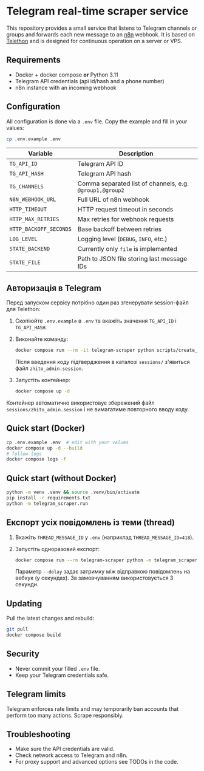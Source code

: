 # Telegram real-time scraper service

This repository provides a small service that listens to Telegram channels or groups and forwards each new message to an [n8n](https://n8n.io) webhook. It is based on [Telethon](https://github.com/LonamiWebs/Telethon) and is designed for continuous operation on a server or VPS.

## Requirements

- Docker + docker compose **or** Python 3.11
- Telegram API credentials (api id/hash and a phone number)
- n8n instance with an incoming webhook

## Configuration

All configuration is done via a `.env` file. Copy the example and fill in your values:

```bash
cp .env.example .env
```

| Variable | Description |
|----------|-------------|
| `TG_API_ID` | Telegram API ID |
| `TG_API_HASH` | Telegram API hash |
| `TG_CHANNELS` | Comma separated list of channels, e.g. `@group1,@group2` |
| `N8N_WEBHOOK_URL` | Full URL of n8n webhook |
| `HTTP_TIMEOUT` | HTTP request timeout in seconds |
| `HTTP_MAX_RETRIES` | Max retries for webhook requests |
| `HTTP_BACKOFF_SECONDS` | Base backoff between retries |
| `LOG_LEVEL` | Logging level (`DEBUG`, `INFO`, etc.) |
| `STATE_BACKEND` | Currently only `file` is implemented |
| `STATE_FILE` | Path to JSON file storing last message IDs |

## Авторизація в Telegram

Перед запуском сервісу потрібно один раз згенерувати session-файл для Telethon:

1. Скопіюйте `.env.example` в `.env` та вкажіть значення `TG_API_ID` і `TG_API_HASH`.
2. Виконайте команду:

   ```bash
   docker compose run --rm -it telegram-scraper python scripts/create_session.py
   ```

   Після введення коду підтвердження в каталозі `sessions/` з'явиться файл `zhito_admin.session`.
3. Запустіть контейнер:

   ```bash
   docker compose up -d
   ```

Контейнер автоматично використовує збережений файл `sessions/zhito_admin.session` і не вимагатиме повторного вводу коду.

## Quick start (Docker)

```bash
cp .env.example .env  # edit with your values
docker compose up -d --build
# follow logs
docker compose logs -f
```

## Quick start (without Docker)

```bash
python -m venv .venv && source .venv/bin/activate
pip install -r requirements.txt
python -m telegram_scraper.run
```

## Експорт усіх повідомлень із теми (thread)

1. Вкажіть `THREAD_MESSAGE_ID` у `.env` (наприклад `THREAD_MESSAGE_ID=418`).
2. Запустіть одноразовий експорт:

   ```bash
   docker compose run --rm telegram-scraper python -m telegram_scraper.scrape_thread --delay 5
   ```

   Параметр `--delay` задає затримку між відправкою повідомлень на вебхук (у секундах).
   За замовчуванням використовується 3 секунди.

## Updating

Pull the latest changes and rebuild:

```bash
git pull
docker compose build
```

## Security

- Never commit your filled `.env` file.
- Keep your Telegram credentials safe.

## Telegram limits

Telegram enforces rate limits and may temporarily ban accounts that perform too many actions. Scrape responsibly.

## Troubleshooting

- Make sure the API credentials are valid.
- Check network access to Telegram and n8n.
- For proxy support and advanced options see TODOs in the code.
